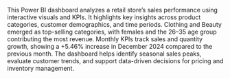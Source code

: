 This Power BI dashboard analyzes a retail store’s sales performance using interactive visuals and KPIs. It highlights key insights across product categories, customer demographics, and time periods. Clothing and Beauty emerged as top-selling categories, with females and the 26–35 age group contributing the most revenue. Monthly KPIs track sales and quantity growth, showing a +5.46% increase in December 2024 compared to the previous month. The dashboard helps identify seasonal sales peaks, evaluate customer trends, and support data-driven decisions for pricing and inventory management.
